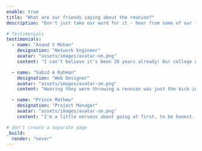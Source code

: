 ```yaml
---
enable: true
title: "What are our friends saying about the reunion?"
description: "Don't just take our word for it - hear from some of our friends who plan to attend!"

# Testimonials
testimonials:
  - name: "Anand V Mohan"
    designation: "Network Engineer"
    avatar: "assets/images/avatar-sm.png"
    content: "I can't believe it's been 20 years already! Our college days feel like they were just yesterday. I'm so excited to see my old friends and walk around campus again. It's going to be like we never left!"

  - name: "Sabid A Rahman"
    designation: "Web Designer"
    avatar: "assets/images/avatar-sm.png"
    content: "Hearing they were throwing a reunion was just the kick in the pants I needed to get back in shape! I've been working out for months to look good for all my college friends. I might even try to recreate my 'going out' look from back in the day."

  - name: "Prince Mathew"
    designation: "Project Manager"
    avatar: "assets/images/avatar-sm.png"
    content: "I'm a little nervous about going at first, to be honest. It's been so long! But I know as soon as I see my best friends' faces, it'll feel just like old times. We're going to have an absolute blast reliving our glory days."

# don't create a separate page
_build:
  render: "never"
---
```

